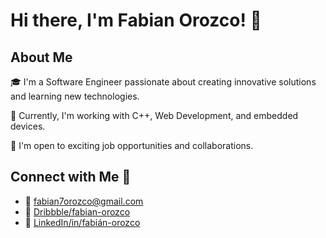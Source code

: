 # Hi there, I'm Fabian Orozco! 👋

## About Me

🎓 I'm a Software Engineer passionate about creating innovative solutions and learning new technologies.

🌱 Currently, I'm working with C++, Web Development, and embedded devices.

💼 I'm open to exciting job opportunities and collaborations.

## Connect with Me 🚀

- 📧 [fabian7orozco@gmail.com](fabian7orozco@gmail.com)
- 🎨 [Dribbble/fabian-orozco](https://dribbble.com/Fabian-Orozco)
- 💼 [LinkedIn/in/fabián-orozco](https://www.linkedin.com/in/fabi%C3%A1n-orozco-chaves-b042171b1/)

<!---
Fabian-Orozco/Fabian-Orozco is a ✨ special ✨ repository because its `README.md` (this file) appears on your GitHub profile.
You can click the Preview link to take a look at your changes.
--->
